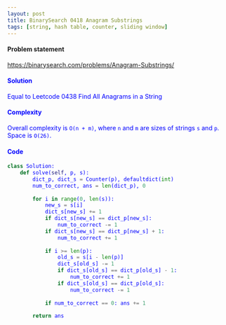```yaml
---
layout: post
title: BinarySearch 0418 Anagram Substrings
tags: [string, hash table, counter, sliding window]
---
```


#### Problem statement

<a href="https://binarysearch.com/problems/Anagram-Substrings/"> <font color = blue>https://binarysearch.com/problems/Anagram-Substrings/

#### Solution
Equal to Leetcode 0438 Find All Anagrams in a String

#### Complexity
Overall complexity is `O(n + m)`, where `n` and `m` are sizes of strings `s` and `p`. Space is `O(26)`.

#### Code
```python
class Solution:
    def solve(self, p, s):
        dict_p, dict_s = Counter(p), defaultdict(int)
        num_to_correct, ans = len(dict_p), 0
            
        for i in range(0, len(s)):  
            new_s = s[i]
            dict_s[new_s] += 1
            if dict_s[new_s] == dict_p[new_s]:
                num_to_correct -= 1
            if dict_s[new_s] == dict_p[new_s] + 1:
                num_to_correct += 1
                
            if i >= len(p):
                old_s = s[i - len(p)]
                dict_s[old_s] -= 1
                if dict_s[old_s] == dict_p[old_s] - 1:
                    num_to_correct += 1
                if dict_s[old_s] == dict_p[old_s]:
                    num_to_correct -= 1
                                
            if num_to_correct == 0: ans += 1         
                    
        return ans
```
